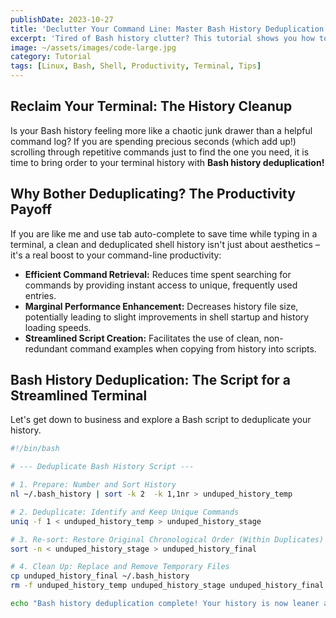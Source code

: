 ```yaml
---
publishDate: 2023-10-27
title: 'Declutter Your Command Line: Master Bash History Deduplication'
excerpt: 'Tired of Bash history clutter? This tutorial shows you how to deduplicate your command history with a simple script, boosting your terminal efficiency.'
image: ~/assets/images/code-large.jpg
category: Tutorial
tags: [Linux, Bash, Shell, Productivity, Terminal, Tips]
---
```


## Reclaim Your Terminal: The History Cleanup

Is your Bash history feeling more like a chaotic junk drawer than a helpful command log? If you are spending precious seconds (which add up!) scrolling through repetitive commands just to find the one you need, it is time to bring order to your terminal history with **Bash history deduplication!**

## Why Bother Deduplicating? The Productivity Payoff

If you are like me and use tab auto-complete to save time while typing in a terminal, a clean and deduplicated shell history isn't just about aesthetics – it's a real boost to your command-line productivity:

- **Efficient Command Retrieval:** Reduces time spent searching for commands by providing instant access to unique, frequently used entries.
- **Marginal Performance Enhancement:** Decreases history file size, potentially leading to slight improvements in shell startup and history loading speeds.
- **Streamlined Script Creation:** Facilitates the use of clean, non-redundant command examples when copying from history into scripts.

## Bash History Deduplication: The Script for a Streamlined Terminal

Let's get down to business and explore a Bash script to deduplicate your history.

```bash
#!/bin/bash

# --- Deduplicate Bash History Script ---

# 1. Prepare: Number and Sort History
nl ~/.bash_history | sort -k 2  -k 1,1nr > unduped_history_temp

# 2. Deduplicate: Identify and Keep Unique Commands
uniq -f 1 < unduped_history_temp > unduped_history_stage

# 3. Re-sort: Restore Original Chronological Order (Within Duplicates)
sort -n < unduped_history_stage > unduped_history_final

# 4. Clean Up: Replace and Remove Temporary Files
cp unduped_history_final ~/.bash_history
rm -f unduped_history_temp unduped_history_stage unduped_history_final

echo "Bash history deduplication complete! Your history is now leaner and meaner."

```
